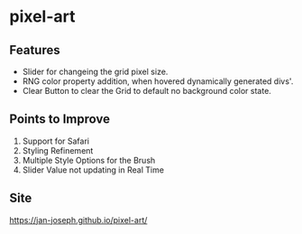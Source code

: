 # pixel-art

Features
-----------------------
* Slider for changeing the grid pixel size.
* RNG color property addition, when hovered dynamically generated divs'.
* Clear Button to clear the Grid to default no background color state.


Points to Improve
-----------------------
1.  Support for Safari
2.  Styling Refinement
3.  Multiple Style Options for the Brush
4.  Slider Value not updating in Real Time

Site
-----------------------
https://jan-joseph.github.io/pixel-art/
